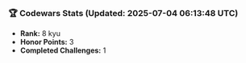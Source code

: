 ### 🏆 Codewars Stats (Updated: 2025-07-04 06:13:48 UTC)

- **Rank:** 8 kyu
- **Honor Points:** 3
- **Completed Challenges:** 1
